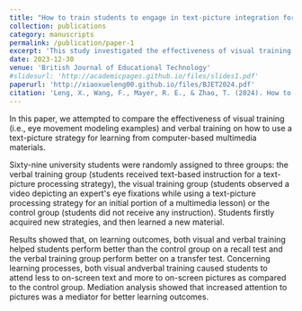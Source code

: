 ```yaml
---
title: "How to train students to engage in text‐picture integration for multimedia lessons"
collection: publications
category: manuscripts
permalink: /publication/paper-1
excerpt: 'This study investigated the effectiveness of visual training or verbal training on how to use a text-picture processing strategy for learning from computer-based multimedia instructional material.'
date: 2023-12-30
venue: 'British Journal of Educational Technology'
#slidesurl: 'http://academicpages.github.io/files/slides1.pdf'
paperurl: 'http://xiaoxueleng00.github.io/files/BJET2024.pdf'
citation: 'Leng, X., Wang, F., Mayer, R. E., & Zhao, T. (2024). How to train students to engage in text-picture integration for multimedia lessons. <i>British Journal of Educational Technology, 55</i>(3), 1167–1188.'
---
```


In this paper, we attempted to compare the effectiveness of visual training (i.e., eye movement modeling examples) and verbal training on how to use a text-picture strategy for learning from computer-based multimedia materials.

Sixty-nine university students were randomly assigned to three groups: the verbal training group (students received text-based instruction for a text-picture processing strategy), the visual training group (students observed a video depicting an expert's eye fixations while using a text-picture processing strategy for an initial portion of a multimedia lesson) or the control group (students did not receive any instruction). Students firstly acquired new strategies, and then learned a new material. 

Results showed that, on learning outcomes, both visual and verbal training helped students perform better than the control group on a recall test and the verbal training group perform better on a transfer test. Concerning learning processes, both visual andverbal training caused students to attend less to on-screen text and more to on-screen pictures as compared to the control group. Mediation analysis showed that increased attention to pictures was a mediator for better learning outcomes.
